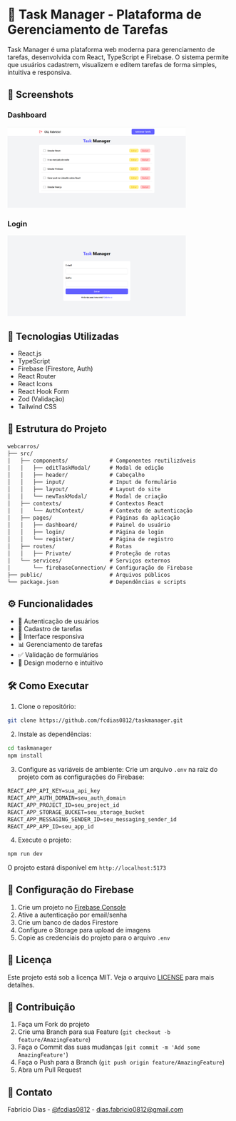 # 📝 Task Manager - Plataforma de Gerenciamento de Tarefas

Task Manager é uma plataforma web moderna para gerenciamento de tarefas, desenvolvida com React, TypeScript e Firebase. O sistema permite que usuários cadastrem, visualizem e editem tarefas de forma simples, intuitiva e responsiva.

## 📸 Screenshots

### Dashboard

<img src="./src/assets/dashboard.png" width="400" alt="Dashboard"/>

### Login

<img src="./src/assets/login.png" width="400" alt="Página login"/>

## 🚀 Tecnologias Utilizadas

- React.js
- TypeScript
- Firebase (Firestore, Auth)
- React Router
- React Icons
- React Hook Form
- Zod (Validação)
- Tailwind CSS

## 📁 Estrutura do Projeto

```
webcarros/
├── src/
│   ├── components/             # Componentes reutilizáveis
│   │   ├── editTaskModal/      # Modal de edição
│   │   ├── header/             # Cabeçalho
│   │   ├── input/              # Input de formulário
│   │   ├── layout/             # Layout do site
│   │   └── newTaskModal/       # Modal de criação
│   ├── contexts/               # Contextos React
│   │   └── AuthContext/        # Contexto de autenticação
│   ├── pages/                  # Páginas da aplicação
│   │   ├── dashboard/          # Painel do usuário
│   │   ├── login/              # Página de login
│   │   └── register/           # Página de registro
│   ├── routes/                 # Rotas
│   │   ├── Private/            # Proteção de rotas
│   └── services/               # Serviços externos
│       └── firebaseConnection/ # Configuração do Firebase
├── public/                     # Arquivos públicos
└── package.json                # Dependências e scripts
```

## ⚙️ Funcionalidades

- 🔐 Autenticação de usuários
- 📝 Cadastro de tarefas
- 📱 Interface responsiva
- 📊 Gerenciamento de tarefas
- ✅ Validação de formulários
- 🎨 Design moderno e intuitivo

## 🛠️ Como Executar

1. Clone o repositório:

```bash
git clone https://github.com/fcdias0812/taskmanager.git
```

2. Instale as dependências:

```bash
cd taskmanager
npm install
```

3. Configure as variáveis de ambiente:
   Crie um arquivo `.env` na raiz do projeto com as configurações do Firebase:

```
REACT_APP_API_KEY=sua_api_key
REACT_APP_AUTH_DOMAIN=seu_auth_domain
REACT_APP_PROJECT_ID=seu_project_id
REACT_APP_STORAGE_BUCKET=seu_storage_bucket
REACT_APP_MESSAGING_SENDER_ID=seu_messaging_sender_id
REACT_APP_APP_ID=seu_app_id
```

4. Execute o projeto:

```bash
npm run dev
```

O projeto estará disponível em `http://localhost:5173`

## 🔧 Configuração do Firebase

1. Crie um projeto no [Firebase Console](https://console.firebase.google.com)
2. Ative a autenticação por email/senha
3. Crie um banco de dados Firestore
4. Configure o Storage para upload de imagens
5. Copie as credenciais do projeto para o arquivo `.env`

## 📝 Licença

Este projeto está sob a licença MIT. Veja o arquivo [LICENSE](LICENSE) para mais detalhes.

## 👥 Contribuição

1. Faça um Fork do projeto
2. Crie uma Branch para sua Feature (`git checkout -b feature/AmazingFeature`)
3. Faça o Commit das suas mudanças (`git commit -m 'Add some AmazingFeature'`)
4. Faça o Push para a Branch (`git push origin feature/AmazingFeature`)
5. Abra um Pull Request

## 📧 Contato

Fabrício Dias - [@fcdias0812](https://www.linkedin.com/in/fcdias0812/) - dias.fabricio0812@gmail.com
